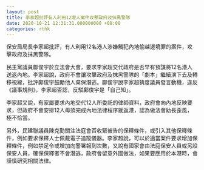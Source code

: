 ```yaml
---
layout: post
title: 李家超批評有人利用12港人案件攻擊政府及抹黑警隊
date: 2020-10-21 12:31:31.000000000 +08:00
categories: rthk
---
```


保安局局長李家超批評，有人利用12名港人涉嫌觸犯內地偷越邊境罪的案件，攻擊政府及抹黑警隊。

民主黨議員鄺俊宇於立法會大會，要求李家超交代政府是否早有預謀將12名港人送返內地。李家超說，政府不會讓攻擊政府及抹黑警隊的「劇本」繼續演下去及轉移視線，批評鄺俊宇鼓勵他人棄保潛逃。鄺俊宇說李家超猜度議員發言動機，違反《議事規則》，李家超否認，反駁鄺俊宇是「自己知」。

李家超又說，有家屬要求內地交代12人所委託的律師資料，政府會向內地反映要求，但政府不會安排12人毋須完成內地法律程序就返港，認為做法會助長歪風，極不恰當。

另外，民建聯議員陳克勤關注法庭會否收緊被告的保釋條件，或引入其他保釋條件，例如要求保釋人士佩戴電子追蹤儀器。李家超說，可以於適當案件要求增加保釋條件，例如禁足令或增加向警署報到次數，又說有國家會由法庭保安人員或另設保安人員，確保保釋者不會潛逃，政府會留意外國做法，如果要應用於本港時，會謹慎研究相關法律。
